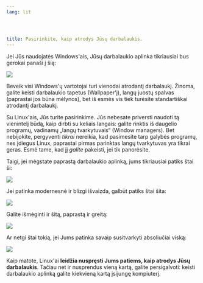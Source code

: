 ```yaml
---
lang: lit




title: Pasirinkite, kaip atrodys Jūsų darbalaukis.
---
```


Jei Jūs naudojatės Windows'ais, Jūsų darbalaukio aplinka tikriausiai bus gerokai panaši į šią:

<img src="Images/windows_vista.jpg" />

Beveik visi Windows'ų vartotojai turi vienodai atrodantį darbalaukį. Žinoma, galite keisti darbalaukio tapetus (Wallpaper'į), langų juostų spalvas (paprastai jos būna mėlynos), bet iš esmės vis tiek turėsite standartiškai atrodantį darbalaukį.

Su Linux'ais, Jūs turite pasirinkime. Jūs  nebesate priversti naudoti tą vienintelį būdą, kaip dirbti su keliais langais: galite rinktis iš daugelio programų, vadinamų „langų tvarkytuvais“ (Window managers). Bet nebijokite, pergyventi <i>tikrai</i> nereikia, kad pasimesite tarp galybės programų, nes įdiegus Linux, paprastai pirmas parinktas langų tvarkytuvas yra tikrai geras. Esmė tame, kad jį <i>galite</i> pakeisti, jei tik panorėsite.

Taigi, jei mėgstate paprastą darbalaukio aplinką, jums tikriausiai patiks štai ši:

<img src="Images/ubuntu.jpg"/>

Jei patinka modernesnė ir blizgi išvaizda, galbūt patiks štai šita:

<img src="Images/kde.png" />

Galite išmėginti ir šitą, paprastą ir greitą:

<img src="Images/xfce.jpg" />

Ar netgi štai tokią, jei Jums patinka savaip susitvarkyti absoliučiai viską:

<img src="Images/wm.jpg" />

Kaip matote, Linux'ai <b>leidžia nuspręsti Jums patiems, kaip atrodys Jūsų darbalaukis</b>. Tačiau net ir nusprendus vieną kartą, galite persigalvoti: keisti darbalaukio aplinką galite kiekvieną kartą įsijungę kompiuterį.




